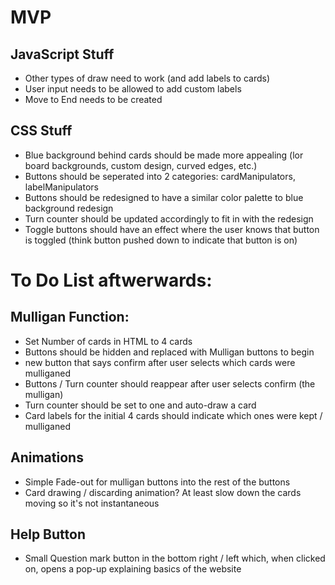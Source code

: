 # MVP

## JavaScript Stuff
- Other types of draw need to work (and add labels to cards)
- User input needs to be allowed to add custom labels
- Move to End needs to be created

## CSS Stuff
- Blue background behind cards should be made more appealing 
    (lor board backgrounds, custom design, curved edges, etc.)
- Buttons should be seperated into 2 categories: cardManipulators, labelManipulators
- Buttons should be redesigned to have a similar color palette to blue background redesign
- Turn counter should be updated accordingly to fit in with the redesign
- Toggle buttons should have an effect where the user knows that button is toggled (think button pushed down to indicate that button is on)


# To Do List aftwerwards:
## Mulligan Function:
- Set Number of cards in HTML to 4 cards
- Buttons should be hidden and replaced with Mulligan buttons to begin
- new button that says confirm after user selects which cards were mulliganed
- Buttons / Turn counter should reappear after user selects confirm (the mulligan)
- Turn counter should be set to one and auto-draw a card
- Card labels for the initial 4 cards should indicate which ones were kept / mulliganed
## Animations
- Simple Fade-out for mulligan buttons into the rest of the buttons
- Card drawing / discarding animation? At least slow down the cards moving so it's not instantaneous
## Help Button
- Small Question mark button in the bottom right / left which, when clicked on, opens a pop-up explaining basics of the website
